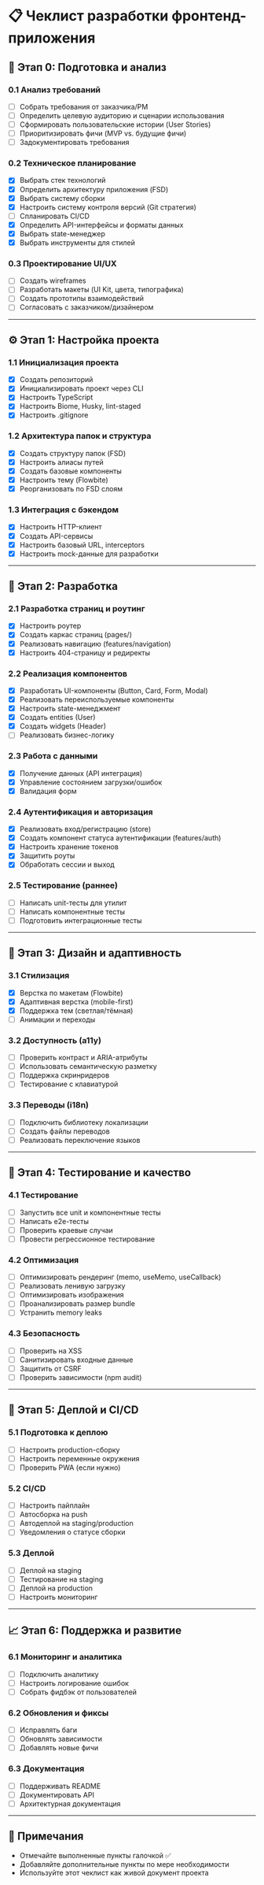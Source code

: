 # 📋 Чеклист разработки фронтенд-приложения

## 🎯 Этап 0: Подготовка и анализ

### 0.1 Анализ требований
- [ ] Собрать требования от заказчика/PM
- [ ] Определить целевую аудиторию и сценарии использования
- [ ] Сформировать пользовательские истории (User Stories)
- [ ] Приоритизировать фичи (MVP vs. будущие фичи)
- [ ] Задокументировать требования

### 0.2 Техническое планирование
- [x] Выбрать стек технологий
- [x] Определить архитектуру приложения (FSD)
- [x] Выбрать систему сборки
- [x] Настроить систему контроля версий (Git стратегия)
- [ ] Спланировать CI/CD
- [x] Определить API-интерфейсы и форматы данных
- [x] Выбрать state-менеджер
- [x] Выбрать инструменты для стилей

### 0.3 Проектирование UI/UX
- [ ] Создать wireframes
- [ ] Разработать макеты (UI Kit, цвета, типографика)
- [ ] Создать прототипы взаимодействий
- [ ] Согласовать с заказчиком/дизайнером

---

## ⚙️ Этап 1: Настройка проекта

### 1.1 Инициализация проекта
- [x] Создать репозиторий
- [x] Инициализировать проект через CLI
- [x] Настроить TypeScript
- [x] Настроить Biome, Husky, lint-staged
- [x] Настроить .gitignore

### 1.2 Архитектура папок и структура
- [x] Создать структуру папок (FSD)
- [x] Настроить алиасы путей
- [x] Создать базовые компоненты
- [x] Настроить тему (Flowbite)
- [x] Реорганизовать по FSD слоям

### 1.3 Интеграция с бэкендом
- [x] Настроить HTTP-клиент
- [x] Создать API-сервисы
- [x] Настроить базовый URL, interceptors
- [x] Настроить mock-данные для разработки

---

## 🚀 Этап 2: Разработка

### 2.1 Разработка страниц и роутинг
- [x] Настроить роутер
- [x] Создать каркас страниц (pages/)
- [x] Реализовать навигацию (features/navigation)
- [x] Настроить 404-страницу и редиректы

### 2.2 Реализация компонентов
- [x] Разработать UI-компоненты (Button, Card, Form, Modal)
- [x] Реализовать переиспользуемые компоненты
- [x] Настроить state-менеджмент
- [x] Создать entities (User)
- [x] Создать widgets (Header)
- [ ] Реализовать бизнес-логику

### 2.3 Работа с данными
- [x] Получение данных (API интеграция)
- [x] Управление состоянием загрузки/ошибок
- [x] Валидация форм

### 2.4 Аутентификация и авторизация
- [x] Реализовать вход/регистрацию (store)
- [x] Создать компонент статуса аутентификации (features/auth)
- [x] Настроить хранение токенов
- [x] Защитить роуты
- [x] Обработать сессии и выход

### 2.5 Тестирование (раннее)
- [ ] Написать unit-тесты для утилит
- [ ] Написать компонентные тесты
- [ ] Подготовить интеграционные тесты

---

## 🎨 Этап 3: Дизайн и адаптивность

### 3.1 Стилизация
- [x] Верстка по макетам (Flowbite)
- [x] Адаптивная верстка (mobile-first)
- [x] Поддержка тем (светлая/тёмная)
- [ ] Анимации и переходы

### 3.2 Доступность (a11y)
- [ ] Проверить контраст и ARIA-атрибуты
- [ ] Использовать семантическую разметку
- [ ] Поддержка скринридеров
- [ ] Тестирование с клавиатурой

### 3.3 Переводы (i18n)
- [ ] Подключить библиотеку локализации
- [ ] Создать файлы переводов
- [ ] Реализовать переключение языков

---

## 🧪 Этап 4: Тестирование и качество

### 4.1 Тестирование
- [ ] Запустить все unit и компонентные тесты
- [ ] Написать e2e-тесты
- [ ] Проверить краевые случаи
- [ ] Провести регрессионное тестирование

### 4.2 Оптимизация
- [ ] Оптимизировать рендеринг (memo, useMemo, useCallback)
- [ ] Реализовать ленивую загрузку
- [ ] Оптимизировать изображения
- [ ] Проанализировать размер bundle
- [ ] Устранить memory leaks

### 4.3 Безопасность
- [ ] Проверить на XSS
- [ ] Санитизировать входные данные
- [ ] Защитить от CSRF
- [ ] Проверить зависимости (npm audit)

---

## 🚢 Этап 5: Деплой и CI/CD

### 5.1 Подготовка к деплою
- [ ] Настроить production-сборку
- [ ] Настроить переменные окружения
- [ ] Проверить PWA (если нужно)

### 5.2 CI/CD
- [ ] Настроить пайплайн
- [ ] Автосборка на push
- [ ] Автодеплой на staging/production
- [ ] Уведомления о статусе сборки

### 5.3 Деплой
- [ ] Деплой на staging
- [ ] Тестирование на staging
- [ ] Деплой на production
- [ ] Настроить мониторинг

---

## 📈 Этап 6: Поддержка и развитие

### 6.1 Мониторинг и аналитика
- [ ] Подключить аналитику
- [ ] Настроить логирование ошибок
- [ ] Собрать фидбэк от пользователей

### 6.2 Обновления и фиксы
- [ ] Исправлять баги
- [ ] Обновлять зависимости
- [ ] Добавлять новые фичи

### 6.3 Документация
- [ ] Поддерживать README
- [ ] Документировать API
- [ ] Архитектурная документация

---

## 📝 Примечания

- Отмечайте выполненные пункты галочкой ✅
- Добавляйте дополнительные пункты по мере необходимости
- Используйте этот чеклист как живой документ проекта